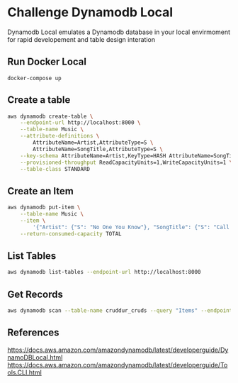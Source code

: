 # Challenge Dynamodb Local

Dynamodb Local emulates a Dynamodb database in your local envirmoment
for rapid developement and table design interation

## Run Docker Local

```
docker-compose up
```

## Create a table

```sh
aws dynamodb create-table \
    --endpoint-url http://localhost:8000 \
    --table-name Music \
    --attribute-definitions \
        AttributeName=Artist,AttributeType=S \
        AttributeName=SongTitle,AttributeType=S \
    --key-schema AttributeName=Artist,KeyType=HASH AttributeName=SongTitle,KeyType=RANGE \
    --provisioned-throughput ReadCapacityUnits=1,WriteCapacityUnits=1 \
    --table-class STANDARD
```

## Create an Item

```sh
aws dynamodb put-item \
    --table-name Music \
    --item \
        '{"Artist": {"S": "No One You Know"}, "SongTitle": {"S": "Call Me Today"}, "AlbumTitle": {"S": "Somewhat Famous"}}' \
    --return-consumed-capacity TOTAL  
```

## List Tables

```sh
aws dynamodb list-tables --endpoint-url http://localhost:8000
```

## Get Records

```sh
aws dynamodb scan --table-name cruddur_cruds --query "Items" --endpoint-url http://localhost:8000
````

## References

https://docs.aws.amazon.com/amazondynamodb/latest/developerguide/DynamoDBLocal.html
https://docs.aws.amazon.com/amazondynamodb/latest/developerguide/Tools.CLI.html